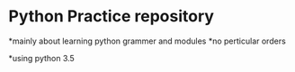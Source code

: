 # Python Practice repository 


*mainly about learning python grammer and modules
*no perticular orders

*using python 3.5